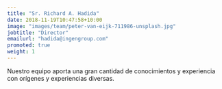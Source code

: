 ```yaml
---
title: "Sr. Richard A. Hadida"
date: 2018-11-19T10:47:58+10:00
image: "images/team/peter-van-eijk-711986-unsplash.jpg"
jobtitle: "Director"
emailurl: "hadida@ingengroup.com"
promoted: true
weight: 1
---
```


Nuestro equipo aporta una gran cantidad de conocimientos y experiencia con orígenes y experiencias diversas.